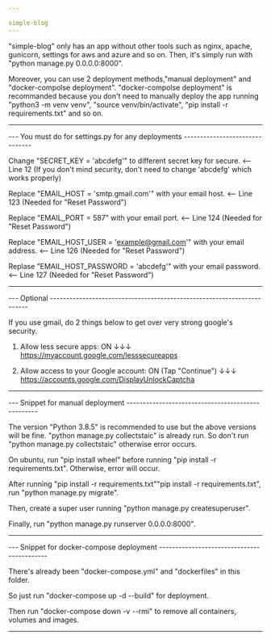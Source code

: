 ```yaml
---

simple-blog
---
```

"simple-blog" only has an app without other tools such as nginx, apache, 
gunicorn, settings for aws and azure and so on. Then, it's simply run with "python manage.py 0.0.0.0:8000".

Moreover, you can use 2 deployment methods,"manual deployment" and "docker-compolse deployment".
"docker-compolse deployment" is recommanded because you don't need to manually deploy the app 
running "python3 -m venv venv", "source venv/bin/activate", "pip install -r requirements.txt" and so on.

---




--- You must do for settings.py for any deployments -------------------------------

Change "SECRET_KEY = 'abcdefg'" to different secret key for secure. <-- Line 12
(If you don't mind security, don't need to change 'abcdefg' which works properly)

Replace "EMAIL_HOST = 'smtp.gmail.com'" with your email host. <-- Line 123 (Needed for "Reset Password")

Replace "EMAIL_PORT = 587" with your email port. <-- Line 124 (Needed for "Reset Password")

Replace "EMAIL_HOST_USER = 'example@gmail.com'" with your email address. <-- Line 126 (Needed for "Reset Password")

Replase "EMAIL_HOST_PASSWORD = 'abcdefg'" with your email password. <-- Line 127 (Needed for "Reset Password")

------------------------------------------------------------------------------------

--- Optional -----------------------------------------------------------------------

If you use gmail, do 2 things below to get over very strong google's security.

1. Allow less secure apps: ON ↓↓↓ 
https://myaccount.google.com/lesssecureapps

2. Allow access to your Google account: ON (Tap "Continue") ↓↓↓
https://accounts.google.com/DisplayUnlockCaptcha

------------------------------------------------------------------------------------

--- Snippet for manual deployment --------------------------------------------------

The version "Python 3.8.5" is recommended to use but the above versions will be fine.
"python manage.py collectstaic" is already run.
So don't run "python manage.py collectstaic" otherwise error occurs.

On ubuntu, run "pip install wheel" before running "pip install -r requirements.txt".
Otherwise, error will occur. 

After running "pip install -r requirements.txt""pip install -r requirements.txt", 
run "python manage.py migrate".

Then, create a super user running 
"python manage.py createsuperuser".

Finally, run "python manage.py runserver 0.0.0.0:8000".

-------------------------------------------------------------------------------------

--- Snippet for docker-compose deployment -------------------------------------------

There's already been "docker-compose.yml" and "dockerfiles" in this folder.

So just run "docker-compose up -d --build" for deployment.

Then run "docker-compose down -v --rmi" to remove all containers, volumes and images.

-------------------------------------------------------------------------------------
